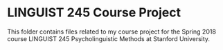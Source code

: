 # LINGUIST 245 Course Project

This folder contains files related to my course project for the Spring 2018 course LINGUIST 245 Psycholinguistic Methods at Stanford University.
